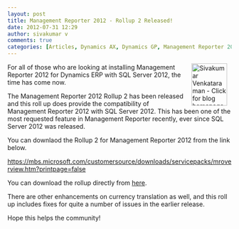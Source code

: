 ```yaml
---
layout: post
title: Management Reporter 2012 - Rollup 2 Released!
date: 2012-07-31 12:29
author: sivakumar v
comments: true
categories: [Articles, Dynamics AX, Dynamics GP, Management Reporter 2012, Rollup 2, Sivakumar Venkataraman, Uncategorized]
---
```

<p style="text-align: left;"><a title="Sivakumar Venkataraman - Click for blog homepage"><img border="0" hspace="10" alt="Sivakumar Venkataraman - Click for blog homepage" align="right" src="https://microsofttpd.github.io/assets/0871.sivav.jpg" width="80" height="95" /></a>For all of those who are looking at installing Management Reporter 2012 for Dynamics ERP with SQL Server 2012, the time has come now.</p>
<p>The Management Reporter 2012 Rollup 2 has been released and this roll up does provide the compatibility of Management Reporter 2012 with SQL Server 2012. This has been one of the most requested feature in Management Reporter recently, ever since SQL Server 2012 was released.</p>
<p>You can downlaod the Rollup 2 for Management Reporter 2012 from the link below.</p>
<p><a href="https://mbs.microsoft.com/customersource/downloads/servicepacks/mroverview.htm?printpage=false">https://mbs.microsoft.com/customersource/downloads/servicepacks/mroverview.htm?printpage=false</a></p>
<p>You can download the rollup directly from <a title="here" href="https://mbs2.microsoft.com/fileexchange/?fileID=7ba3dc77-e5dc-42bc-9603-5f0807a027c8" target="_blank">here</a>.</p>
<p>There are other enhancements on currency translation as well, and this roll up includes fixes for quite a number of issues in the earlier release.</p>
<p>Hope this helps the community!</p>
